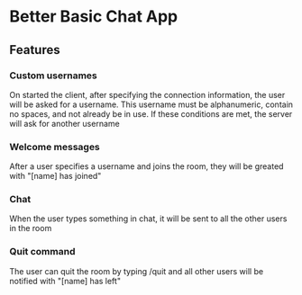 # Better Basic Chat App
## Features
### Custom usernames
On started the client, after specifying the connection information, the user will be asked for a username. This username must be alphanumeric, contain no spaces, and not already be in use. If these conditions are met, the server will ask for another username
### Welcome messages
After a user specifies a username and joins the room, they will be greated with "[name] has joined"
### Chat
When the user types something in chat, it will be sent to all the other users in the room
### Quit command
The user can quit the room by typing /quit and all other users will be notified with "[name] has left"